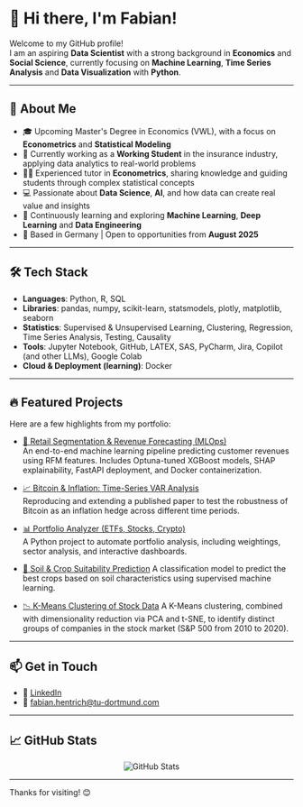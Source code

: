 # 👋 Hi there, I'm Fabian!

Welcome to my GitHub profile!  
I am an aspiring **Data Scientist** with a strong background in **Economics** and **Social Science**, currently focusing on **Machine Learning**, **Time Series Analysis** and **Data Visualization** with **Python**.

---

## 🚀 About Me
- 🎓 Upcoming Master's Degree in Economics (VWL), with a focus on **Econometrics** and **Statistical Modeling**  
- 💼 Currently working as a **Working Student** in the insurance industry, applying data analytics to real-world problems  
- 👨‍🏫 Experienced tutor in **Econometrics**, sharing knowledge and guiding students through complex statistical concepts  
- 💻 Passionate about **Data Science**, **AI**, and how data can create real value and insights  
- 🌱 Continuously learning and exploring **Machine Learning**, **Deep Learning** and **Data Engineering**  
- 📍 Based in Germany | Open to opportunities from **August 2025**

---

## 🛠️ Tech Stack
- **Languages**: Python, R, SQL  
- **Libraries**: pandas, numpy, scikit-learn, statsmodels, plotly, matplotlib, seaborn  
- **Statistics**: Supervised & Unsupervised Learning, Clustering, Regression, Time Series Analysis, Testing, Causality  
- **Tools**: Jupyter Notebook, GitHub, LATEX, SAS, PyCharm, Jira, Copilot (and other LLMs), Google Colab
- **Cloud & Deployment (learning)**: Docker

---

## 🔥 Featured Projects
Here are a few highlights from my portfolio:
- [🛒 Retail Segmentation & Revenue Forecasting (MLOps)](https://github.com/FabianHentrich/retail-segmentation-mlops)  
  An end-to-end machine learning pipeline predicting customer revenues using RFM features. Includes Optuna-tuned XGBoost models, SHAP explainability, FastAPI deployment, and Docker containerization.

- [📈 Bitcoin & Inflation: Time-Series VAR Analysis](https://github.com/FabianHentrich/TimeSeries_Analysis_BTC_Inflation)  
  Reproducing and extending a published paper to test the robustness of Bitcoin as an inflation hedge across different time periods.

- [📊 Portfolio Analyzer (ETFs, Stocks, Crypto)](https://github.com/FabianHentrich/ishares_etf_portfolio_analysis)  
  A Python project to automate portfolio analysis, including weightings, sector analysis, and interactive dashboards.

- [🌾 Soil & Crop Suitability Prediction](https://github.com/FabianHentrich/superviced_learing_crops) 
  A classification model to predict the best crops based on soil characteristics using supervised machine learning.

- [📉 K-Means Clustering of Stock Data](https://github.com/FabianHentrich/kmeans-stock-clustering)
  A K-Means clustering, combined with dimensionality reduction via PCA and t-SNE, to identify distinct groups of companies in the stock market (S&P 500 from 2010 to 2020).

---

## 📫 Get in Touch
- 💼 [LinkedIn](https://linkedin.com/in/fabian-hentrich-849228201)  
- 📧 fabian.hentrich@tu-dortmund.com  

---

## 📈 GitHub Stats

<p align="center">
  <img src="https://github-readme-stats.vercel.app/api?username=FabianHentrich&show_icons=true&theme=radical" alt="GitHub Stats" />
</p>

---

Thanks for visiting! 😊
